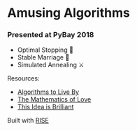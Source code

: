 # Amusing Algorithms
### Presented at PyBay 2018

- Optimal Stopping 🛑
- Stable Marriage 💒
- Simulated Annealing ⚔️

Resources:

- [Algorithms to Live By](https://www.amazon.com/Algorithms-Live-Computer-Science-Decisions/dp/1627790365)
- [The Mathematics of Love](https://www.amazon.com/Mathematics-Love-Patterns-Ultimate-Equation/dp/1476784884)
- [This Idea is Brilliant](https://www.amazon.com/This-Idea-Brilliant-Overlooked-Underappreciated/dp/0062698214)

Built with [RISE](https://damianavila.github.io/RISE/)
